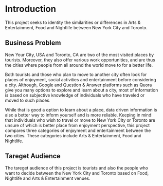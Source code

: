 # Introduction

This project seeks to identity the similarities or differences in Arts & Entertainment, Food and Nightlife between New York City and Toronto.


## Business Problem

New Your City, USA and Toronto, CA are two of the most visited places by tourists. Moreover, they also offer various work opportunities, and are thus the cities where people from all around the world move to for a better life. 

Both tourists and those who plan to move to another city often look for places of enjoyment, social activities and entertainment before considering a city.  Although, Google and Question & Answer platforms such as Quora give you many options to explore and learn about a city, most of information is based on subjective knowledge of individuals who have traveled or moved to such places. 

While that is good a option to learn about a place, data driven information is also a better way to inform yourself and is more reliable. Keeping in mind that individuals who wish to travel or move to New York City or Toronto are unsure of which is better place from enjoyment perspective, this project compares three categories of enjoyment and entertainment between the two cities. These categories include Arts & Entertainment, Food and Nightlife.


## Tareget Audience

The tareget audience of this project is tourists and also the people who want to decide between the New York City and Toronto based on Food, Nightlife and Arts & Entertainment venues.

